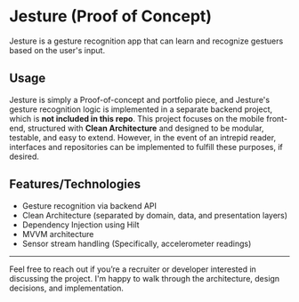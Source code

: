 # Jesture (Proof of Concept)

Jesture is a gesture recognition app that can learn and recognize gestuers based on the user's input.

## Usage
Jesture is simply a Proof-of-concept and portfolio piece, and Jesture's gesture recognition logic is implemented in a separate backend project, which is **not included in this repo**.   This project focuses on the mobile front-end, structured with **Clean Architecture** and designed to be modular, testable, and easy to extend.  However, in the event of an intrepid reader, interfaces and repositories can be implemented to fulfill these purposes, if desired.

## Features/Technologies
- Gesture recognition via backend API
- Clean Architecture (separated by domain, data, and presentation layers)
- Dependency Injection using Hilt
- MVVM architecture
- Sensor stream handling (Specifically, accelerometer readings)

---
Feel free to reach out if you’re a recruiter or developer interested in discussing the project. I'm happy to walk through the architecture, design decisions, and implementation.
